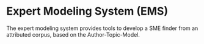 # Expert Modeling System (EMS)

The expert modeling system provides tools to develop a SME finder from an
attributed corpus, based on the Author-Topic-Model.
